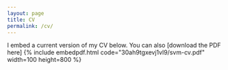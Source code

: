 ```yaml
---
layout: page
title: CV
permalink: /cv/
---
```


I embed a current version of my CV below. You can also [download the PDF here]
{% include embedpdf.html code="30ah9tgxevj1vl9/svm-cv.pdf" width=100 height=800 %}


